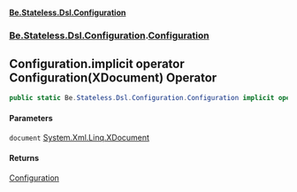 #### [Be.Stateless.Dsl.Configuration](README.md 'README')
### [Be.Stateless.Dsl.Configuration](Be.Stateless.Dsl.Configuration.md 'Be.Stateless.Dsl.Configuration').[Configuration](Configuration.md 'Be.Stateless.Dsl.Configuration.Configuration')

## Configuration.implicit operator Configuration(XDocument) Operator

```csharp
public static Be.Stateless.Dsl.Configuration.Configuration implicit operator Configuration(System.Xml.Linq.XDocument document);
```
#### Parameters

<a name='Be.Stateless.Dsl.Configuration.Configuration.op_ImplicitBe.Stateless.Dsl.Configuration.Configuration(System.Xml.Linq.XDocument).document'></a>

`document` [System.Xml.Linq.XDocument](https://docs.microsoft.com/en-us/dotnet/api/System.Xml.Linq.XDocument 'System.Xml.Linq.XDocument')

#### Returns
[Configuration](Configuration.md 'Be.Stateless.Dsl.Configuration.Configuration')